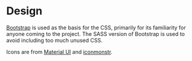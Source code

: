# Design

[Bootstrap](https://getbootstrap.com/) is used as the basis for the CSS, primarily for its familiarity for anyone coming to the project. The SASS version of Bootstrap is used to avoid including too much unused CSS.

Icons are from [Material UI](https://material.io/resources/icons) and [iconmonstr](https://iconmonstr.com).
